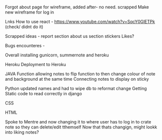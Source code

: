 Forgot about page for wireframe, added after- no need. scrapped
Make new wireframe for log in

Lnks 
How to use react - https://www.youtube.com/watch?v=SqcY0GlETPk (check/ didnt do it)

Scrapped ideas - 
report section
about us section
stickers
Likes?

Bugs encounteres - 

Overall
installing gunicorn, summernote and heroku

Heroku
Deployment to Heroku

JAVA
Function allowing notes to flip 
function to then change colour of note and background at the same time
Connecting notes to display on sticky


Python
updated names and had to wipe db to reformat change
Getting Static code to read correctly in django

CSS

HTML

Spoke to Mentre and now changing it to where user has to log in to crate note so they can delete/edit tthemself
Now that thats changign, might lookk into liking notes?